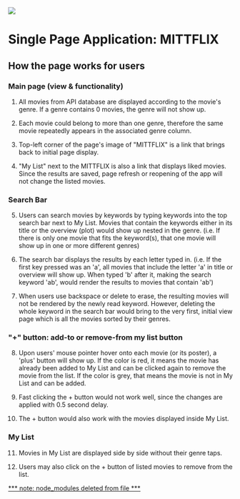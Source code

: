 ![](https://fontmeme.com/permalink/190707/fd4735271a0d997cbe19a04408c896fc.png)

# Single Page Application: MITTFLIX


## How the page works for users


### Main page (view & functionality)

1. All movies from API database are displayed according to the movie's genre. If a genre contains 0 movies, the genre will not show up.

2. Each movie could belong to more than one genre, therefore the same movie repeatedly appears in the associated genre column.

3. Top-left corner of the page's image of "MITTFLIX" is a link that brings back to initial page display.

4. "My List" next to the MITTFLIX is also a link that displays liked movies. Since the results are saved, page refresh or reopening of the app will not change the listed movies.


### Search Bar

5. Users can search movies by keywords by typing keywords into the top search bar next to My List. Movies that contain the keywords either in its title or the overview (plot) would show up nested in the genre. (i.e. If there is only one movie that fits the keyword(s), that one movie will show up in one or more different genres)

6. The search bar displays the results by each letter typed in. (i.e. If the first key pressed was an 'a', all movies that include the letter 'a' in title or overview will show up. When typed 'b' after it, making the search keyword 'ab', would render the results to movies that contain 'ab')

7. When users use backspace or delete to erase, the resulting movies will not be rendered by the newly read keyword. However, deleting the whole keyword in the search bar would bring to the very first, initial view page which is all the movies sorted by their genres.


### "+" button: add-to or remove-from my list button

8. Upon users' mouse pointer hover onto each movie (or its poster), a 'plus' button will show up. If the color is red, it means the movie has already been added to My List and can be clicked again to remove the movie from the list. If the color is grey, that means the movie is not in My List and can be added.

9. Fast clicking the + button would not work well, since the changes are applied with 0.5 second delay.

10. The + button would also work with the movies displayed inside My List.


### My List

11. Movies in My List are displayed side by side without their genre taps.

12. Users may also click on the + button of listed movies to remove from the list.




<u>*** note: node_modules deleted from file ***</u>
